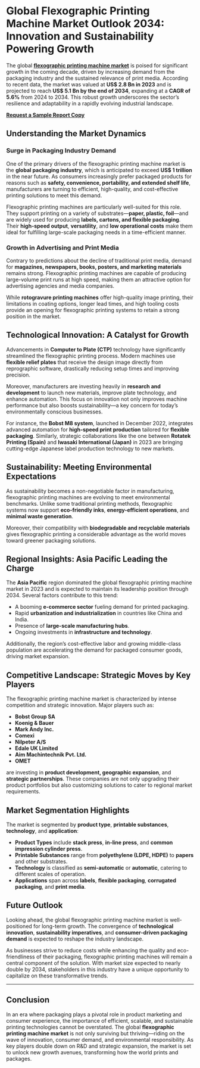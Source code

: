 # Global Flexographic Printing Machine Market Outlook 2034: Innovation and Sustainability Powering Growth

The global [**flexographic printing machine market**](https://www.transparencymarketresearch.com/flexographic-printing-machine-market.html) is poised for significant growth in the coming decade, driven by increasing demand from the packaging industry and the sustained relevance of print media. According to recent data, the market was valued at **US$ 2.8 Bn in 2023** and is projected to reach **US$ 5.1 Bn by the end of 2034**, expanding at a **CAGR of 5.6%** from 2024 to 2034. This robust growth underscores the sector’s resilience and adaptability in a rapidly evolving industrial landscape.

[**Request a Sample Report Copy**](https://www.transparencymarketresearch.com/sample/sample.php?flag=S&rep_id=45948)

## Understanding the Market Dynamics

### Surge in Packaging Industry Demand

One of the primary drivers of the flexographic printing machine market is the **global packaging industry**, which is anticipated to exceed **US$ 1 trillion** in the near future. As consumers increasingly prefer packaged products for reasons such as **safety, convenience, portability, and extended shelf life**, manufacturers are turning to efficient, high-quality, and cost-effective printing solutions to meet this demand.

Flexographic printing machines are particularly well-suited for this role. They support printing on a variety of substrates—**paper, plastic, foil**—and are widely used for producing **labels, cartons, and flexible packaging**. Their **high-speed output**, **versatility**, and **low operational costs** make them ideal for fulfilling large-scale packaging needs in a time-efficient manner.

### Growth in Advertising and Print Media

Contrary to predictions about the decline of traditional print media, demand for **magazines, newspapers, books, posters, and marketing materials** remains strong. Flexographic printing machines are capable of producing large-volume print runs at high speed, making them an attractive option for advertising agencies and media companies.

While **rotogravure printing machines** offer high-quality image printing, their limitations in coating options, longer lead times, and high tooling costs provide an opening for flexographic printing systems to retain a strong position in the market.

## Technological Innovation: A Catalyst for Growth

Advancements in **Computer to Plate (CTP)** technology have significantly streamlined the flexographic printing process. Modern machines use **flexible relief plates** that receive the design image directly from reprographic software, drastically reducing setup times and improving precision.

Moreover, manufacturers are investing heavily in **research and development** to launch new materials, improve plate technology, and enhance automation. This focus on innovation not only improves machine performance but also boosts sustainability—a key concern for today’s environmentally conscious businesses.

For instance, the **Bobst M8 system**, launched in December 2022, integrates advanced automation for **high-speed print production** tailored for **flexible packaging**. Similarly, strategic collaborations like the one between **Rotatek Printing (Spain)** and **Iwasaki International (Japan)** in 2023 are bringing cutting-edge Japanese label production technology to new markets.

## Sustainability: Meeting Environmental Expectations

As sustainability becomes a non-negotiable factor in manufacturing, flexographic printing machines are evolving to meet environmental benchmarks. Unlike some traditional printing methods, flexographic systems now support **eco-friendly inks**, **energy-efficient operations**, and **minimal waste generation**.

Moreover, their compatibility with **biodegradable and recyclable materials** gives flexographic printing a considerable advantage as the world moves toward greener packaging solutions.

## Regional Insights: Asia Pacific Leading the Charge

The **Asia Pacific** region dominated the global flexographic printing machine market in 2023 and is expected to maintain its leadership position through 2034. Several factors contribute to this trend:

- A booming **e-commerce sector** fueling demand for printed packaging.
- Rapid **urbanization and industrialization** in countries like China and India.
- Presence of **large-scale manufacturing hubs**.
- Ongoing investments in **infrastructure and technology**.

Additionally, the region’s cost-effective labor and growing middle-class population are accelerating the demand for packaged consumer goods, driving market expansion.

## Competitive Landscape: Strategic Moves by Key Players

The flexographic printing machine market is characterized by intense competition and strategic innovation. Major players such as:

- **Bobst Group SA**
- **Koenig & Bauer**
- **Mark Andy Inc.**
- **Comexi**
- **Nilpeter A/S**
- **Edale UK Limited**
- **Aim Machintechnik Pvt. Ltd.**
- **OMET**

are investing in **product development, geographic expansion**, and **strategic partnerships**. These companies are not only upgrading their product portfolios but also customizing solutions to cater to regional market requirements.

## Market Segmentation Highlights

The market is segmented by **product type**, **printable substances**, **technology**, and **application**:

- **Product Types** include **stack press**, **in-line press**, and **common impression cylinder press**.
- **Printable Substances** range from **polyethylene (LDPE, HDPE)** to **papers** and other substrates.
- **Technology** is classified as **semi-automatic** or **automatic**, catering to different scales of operation.
- **Applications** span across **labels**, **flexible packaging**, **corrugated packaging**, and **print media**.

## Future Outlook

Looking ahead, the global flexographic printing machine market is well-positioned for long-term growth. The convergence of **technological innovation**, **sustainability imperatives**, and **consumer-driven packaging demand** is expected to reshape the industry landscape.

As businesses strive to reduce costs while enhancing the quality and eco-friendliness of their packaging, flexographic printing machines will remain a central component of the solution. With market size expected to nearly double by 2034, stakeholders in this industry have a unique opportunity to capitalize on these transformative trends.

---

## Conclusion

In an era where packaging plays a pivotal role in product marketing and consumer experience, the importance of efficient, scalable, and sustainable printing technologies cannot be overstated. The global **flexographic printing machine market** is not only surviving but thriving—riding on the wave of innovation, consumer demand, and environmental responsibility. As key players double down on R&D and strategic expansion, the market is set to unlock new growth avenues, transforming how the world prints and packages.
